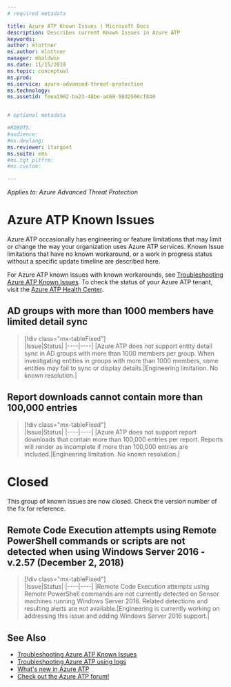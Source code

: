 ```yaml
---
# required metadata

title: Azure ATP Known Issues | Microsoft Docs
description: Describes current Known Issues in Azure ATP
keywords:
author: mlottner
ms.author: mlottner
manager: mbaldwin
ms.date: 11/15/2018
ms.topic: conceptual
ms.prod:
ms.service: azure-advanced-threat-protection
ms.technology:
ms.assetid: feea1982-ba23-48be-a468-98d2586cf840


# optional metadata

#ROBOTS:
#audience:
#ms.devlang:
ms.reviewer: itargoet
ms.suite: ems
#ms.tgt_pltfrm:
#ms.custom:

---
```


*Applies to: Azure Advanced Threat Protection*

# Azure ATP Known Issues

Azure ATP occasionally has engineering or feature limitations that may limit or change the way your organization uses Azure ATP services. Known Issue limitations that have no known workaround, or a work in progress status without a specific update timeline are described here. 

For Azure ATP known issues with known workarounds, see [Troubleshooting Azure ATP Known Issues](troubleshooting-atp-known-issues.md). To check the status of your Azure ATP tenant, visit the [Azure ATP Health Center](atp-health-center.md). 

## AD groups with more than 1000 members have limited detail sync
> [!div class="mx-tableFixed"]  
|Issue|Status|
|----|----|
|Azure ATP does not support entity detail sync in AD groups with more than 1000 members per group. When investigating entities in groups with more than 1000 members, some entities may fail to sync or display details.|Engineering limitation. No known resolution.|

## Report downloads cannot contain more than 100,000 entries
> [!div class="mx-tableFixed"]  
|Issue|Status|
|----|----|
|Azure ATP does not support report downloads that contain more than 100,000 entries per report. Reports will render as incomplete if more than 100,000 entries are included.|Engineering limitation. No known resolution.|

# Closed 

This group of known issues are now closed. Check the version number of the fix for reference.   
## Remote Code Execution attempts using Remote PowerShell commands or scripts are not detected when using Windows Server 2016 - v.2.57 (December 2, 2018)
> [!div class="mx-tableFixed"]  
|Issue|Status|
|----|----|
|Remote Code Execution attempts using Remote PowerShell commands are not currently detected on Sensor machines running Windows Server 2016. Related detections and resulting alerts are not available.|Engineering is currently working on addressing this issue and adding Windows Server 2016 support.|

## See Also

- [Troubleshooting Azure ATP Known Issues](troubleshooting-atp-known-issues.md)
- [Troubleshooting Azure ATP using logs](troubleshooting-atp-using-logs.md)
- [What's new in Azure ATP](atp-whats-new.md)
- [Check out the Azure ATP forum!](https://aka.ms/azureatpcommunity)